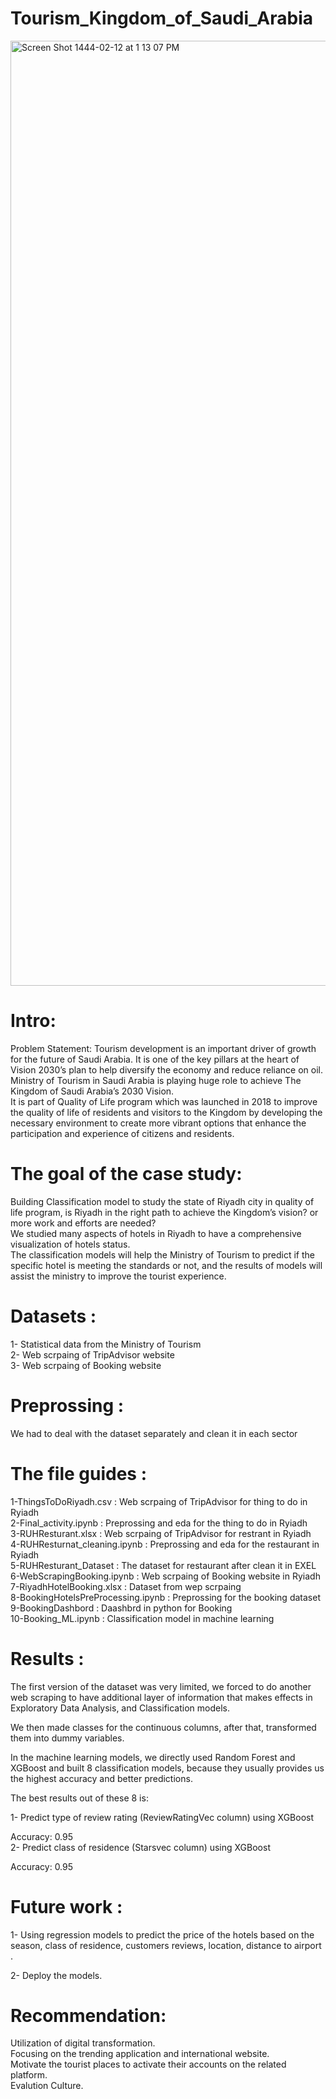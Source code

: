# Tourism_Kingdom_of_Saudi_Arabia
<img width="1512" alt="Screen Shot 1444-02-12 at 1 13 07 PM" src="https://user-images.githubusercontent.com/94755943/189503586-5d19cc99-a07d-4528-8aef-5b9ac904a7d4.png">


# Intro:
Problem Statement: Tourism development is an important driver of growth for the future of Saudi Arabia. It is one of the key pillars at the heart of Vision 2030’s plan to help diversify the economy and reduce reliance on oil. Ministry of Tourism in Saudi Arabia is playing huge role to achieve The Kingdom of Saudi Arabia’s 2030 Vision.<br />
It is part of Quality of Life program which was launched in 2018 to improve the quality of life of residents and visitors to the Kingdom by developing the necessary environment to create more vibrant options that enhance the participation and experience of citizens and residents.


# The goal of the case study:
Building Classification model to study the state of Riyadh city in quality of life program, is Riyadh in the right path to achieve the Kingdom’s vision? or more work and efforts are needed?<br />
We studied many aspects of hotels in Riyadh to have a comprehensive visualization of hotels status. <br /> The classification models will help the Ministry of Tourism to predict if the specific hotel is meeting the standards or not, and the results of models will assist the ministry to improve the tourist experience.


# Datasets :

1- Statistical data from the Ministry of Tourism <br />
2- Web scrpaing of TripAdvisor website <br />
3- Web scrpaing of Booking website

# Preprossing :
We had to deal with the dataset separately and clean it in each sector 

# The file guides :
1-ThingsToDoRiyadh.csv : Web scrpaing of TripAdvisor for thing to do in Ryiadh <br />
2-Final_activity.ipynb : Preprossing and eda for the thing to do in Ryiadh <br />
3-RUHResturant.xlsx :  Web scrpaing of TripAdvisor for restrant in Ryiadh <br />
4-RUHResturnat_cleaning.ipynb : Preprossing and eda for the restaurant in Ryiadh <br />
5-RUHResturant_Dataset : The dataset for restaurant after clean it in EXEL <br />
6-WebScrapingBooking.ipynb : Web scrpaing of Booking website in Ryiadh <br /> 
7-RiyadhHotelBooking.xlsx : Dataset from wep scrpaing <br />
8-BookingHotelsPreProcessing.ipynb :  Preprossing for the booking dataset <br />
9-BookingDashbord : Daashbrd in python for Booking  <br />
10-Booking_ML.ipynb : Classification model in machine learning <br />


# Results :
The first version of the dataset was very limited, we forced to do another web scraping to have additional layer of information that makes effects in Exploratory Data Analysis, and Classification models.

We then made classes for the continuous columns, after that, transformed them into dummy variables.

In the machine learning models, we directly used Random Forest and XGBoost and built 8 classification models, because they usually provides us the highest accuracy and better predictions.

The best results out of these 8 is:<br />

1- Predict type of review rating (ReviewRatingVec column) using XGBoost<br />

Accuracy: 0.95 <br />
2- Predict class of residence (Starsvec column) using XGBoost <br />

Accuracy: 0.95 <br />
# Future work :

1- Using regression models to predict the price of the hotels based on the season, class of residence, customers reviews, location, distance to airport . <br />

2- Deploy the models. <br />


# Recommendation:
Utilization of digital transformation. <br />
Focusing on the trending application and international website. <br />
Motivate the tourist places to activate their accounts on the related platform. <br />
Evalution Culture. <br />

